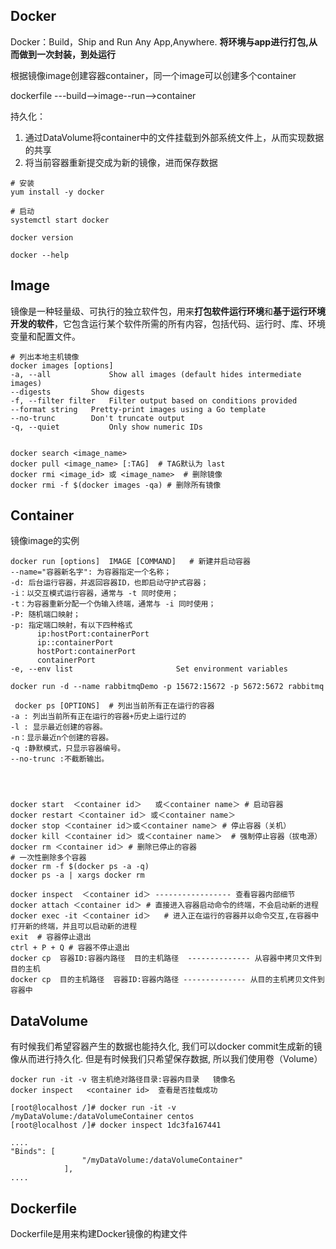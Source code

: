 ## Docker

Docker：Build，Ship and Run Any App,Anywhere. **将环境与app进行打包,从而做到一次封装，到处运行**

根据镜像image创建容器container，同一个image可以创建多个container

dockerfile ---build-->image--run-->container

持久化：

1. 通过DataVolume将container中的文件挂载到外部系统文件上，从而实现数据的共享
2. 将当前容器重新提交成为新的镜像，进而保存数据



```
# 安装
yum install -y docker

# 启动
systemctl start docker 

docker version 

docker --help
```

## Image

镜像是一种轻量级、可执行的独立软件包，用来**打包软件运行环境**和**基于运行环境开发的软件**，它包含运行某个软件所需的所有内容，包括代码、运行时、库、环境变量和配置文件。

```shell
# 列出本地主机镜像
docker images [options]
-a, --all             Show all images (default hides intermediate images)
--digests         Show digests
-f, --filter filter   Filter output based on conditions provided
--format string   Pretty-print images using a Go template
--no-trunc        Don't truncate output
-q, --quiet           Only show numeric IDs


docker search <image_name>
docker pull <image_name> [:TAG]  # TAG默认为 last 
docker rmi <image_id> 或 <image_name>  # 删除镜像
docker rmi -f $(docker images -qa) # 删除所有镜像

```

## Container

镜像image的实例

```shell
docker run [options]  IMAGE [COMMAND]   # 新建并启动容器
--name="容器新名字": 为容器指定一个名称；
-d: 后台运行容器，并返回容器ID，也即启动守护式容器；
-i：以交互模式运行容器，通常与 -t 同时使用；
-t：为容器重新分配一个伪输入终端，通常与 -i 同时使用；
-P: 随机端口映射；
-p: 指定端口映射，有以下四种格式
      ip:hostPort:containerPort
      ip::containerPort
      hostPort:containerPort
      containerPort
-e, --env list                       Set environment variables

docker run -d --name rabbitmqDemo -p 15672:15672 -p 5672:5672 rabbitmq

 docker ps [OPTIONS]  # 列出当前所有正在运行的容器
-a : 列出当前所有正在运行的容器+历史上运行过的
-l : 显示最近创建的容器。
-n：显示最近n个创建的容器。
-q :静默模式，只显示容器编号。
--no-trunc :不截断输出。




docker start  ＜container id＞   或＜container name＞ # 启动容器
docker restart ＜container id＞ 或＜container name＞
docker stop ＜container id＞或＜container name＞ # 停止容器（关机）
docker kill ＜container id＞ 或＜container name＞  # 强制停止容器（拔电源）
docker rm ＜container id＞ # 删除已停止的容器
# 一次性删除多个容器 
docker rm -f $(docker ps -a -q) 
docker ps -a | xargs docker rm

docker inspect  ＜container id＞ ----------------- 查看容器内部细节
docker attach ＜container id＞ # 直接进入容器启动命令的终端，不会启动新的进程
docker exec -it ＜container id＞   # 进入正在运行的容器并以命令交互,在容器中打开新的终端，并且可以启动新的进程
exit  # 容器停止退出
ctrl + P + Q # 容器不停止退出
docker cp  容器ID:容器内路径  目的主机路径  -------------- 从容器中拷贝文件到目的主机
docker cp  目的主机路径  容器ID:容器内路径 -------------- 从目的主机拷贝文件到容器中

```

##  DataVolume

有时候我们希望容器产生的数据也能持久化, 我们可以docker commit生成新的镜像从而进行持久化. 但是有时候我们只希望保存数据, 所以我们使用卷（Volume）

```shell
docker run -it -v 宿主机绝对路径目录:容器内目录   镜像名
docker inspect   <container id>  查看是否挂载成功  

[root@localhost /]# docker run -it -v /myDataVolume:/dataVolumeContainer centos
[root@localhost /]# docker inspect 1dc3fa167441

....
"Binds": [
                "/myDataVolume:/dataVolumeContainer"
            ],
....

```

##  Dockerfile

Dockerfile是用来构建Docker镜像的构建文件